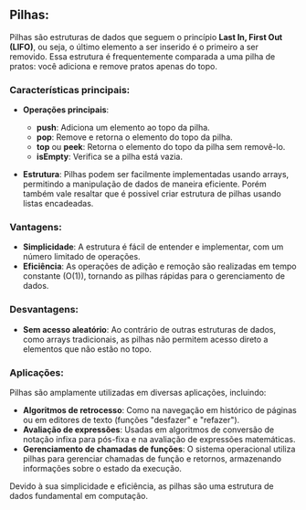 ## Pilhas:
Pilhas são estruturas de dados que seguem o princípio **Last In, First Out (LIFO)**, ou seja, o último elemento a ser inserido é o primeiro a ser removido. Essa estrutura é frequentemente comparada a uma pilha de pratos: você adiciona e remove pratos apenas do topo.

### Características principais:

- **Operações principais**:
  - **push**: Adiciona um elemento ao topo da pilha.
  - **pop**: Remove e retorna o elemento do topo da pilha.
  - **top** ou **peek**: Retorna o elemento do topo da pilha sem removê-lo.
  - **isEmpty**: Verifica se a pilha está vazia.

- **Estrutura**: Pilhas podem ser facilmente implementadas usando arrays, permitindo a manipulação de dados de maneira eficiente. Porém também vale resaltar que é possivel criar estrutura de pilhas usando listas encadeadas.

### Vantagens:

- **Simplicidade**: A estrutura é fácil de entender e implementar, com um número limitado de operações.
- **Eficiência**: As operações de adição e remoção são realizadas em tempo constante \(O(1)\), tornando as pilhas rápidas para o gerenciamento de dados.

### Desvantagens:

- **Sem acesso aleatório**: Ao contrário de outras estruturas de dados, como arrays tradicionais, as pilhas não permitem acesso direto a elementos que não estão no topo.

### Aplicações:

Pilhas são amplamente utilizadas em diversas aplicações, incluindo:

- **Algoritmos de retrocesso**: Como na navegação em histórico de páginas ou em editores de texto (funções "desfazer" e "refazer").
- **Avaliação de expressões**: Usadas em algoritmos de conversão de notação infixa para pós-fixa e na avaliação de expressões matemáticas.
- **Gerenciamento de chamadas de funções**: O sistema operacional utiliza pilhas para gerenciar chamadas de função e retornos, armazenando informações sobre o estado da execução.

Devido à sua simplicidade e eficiência, as pilhas são uma estrutura de dados fundamental em computação.